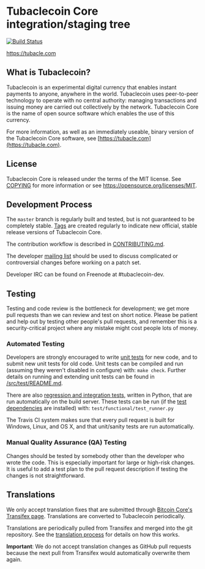 Tubaclecoin Core integration/staging tree
=====================================

[![Build Status](https://travis-ci.org/tubaclecoin-project/tubaclecoin.svg?branch=master)](https://travis-ci.org/tubaclecoin-project/tubaclecoin)

https://tubacle.com

What is Tubaclecoin?
----------------

Tubaclecoin is an experimental digital currency that enables instant payments to
anyone, anywhere in the world. Tubaclecoin uses peer-to-peer technology to operate
with no central authority: managing transactions and issuing money are carried
out collectively by the network. Tubaclecoin Core is the name of open source
software which enables the use of this currency.

For more information, as well as an immediately useable, binary version of
the Tubaclecoin Core software, see [https://tubacle.com](https://tubacle.com).

License
-------

Tubaclecoin Core is released under the terms of the MIT license. See [COPYING](COPYING) for more
information or see https://opensource.org/licenses/MIT.

Development Process
-------------------

The `master` branch is regularly built and tested, but is not guaranteed to be
completely stable. [Tags](https://github.com/mastermind4242/tubacle/tags) are created
regularly to indicate new official, stable release versions of Tubaclecoin Core.

The contribution workflow is described in [CONTRIBUTING.md](CONTRIBUTING.md).

The developer [mailing list](https://groups.google.com/forum/#!forum/tubaclecoin-dev)
should be used to discuss complicated or controversial changes before working
on a patch set.

Developer IRC can be found on Freenode at #tubaclecoin-dev.

Testing
-------

Testing and code review is the bottleneck for development; we get more pull
requests than we can review and test on short notice. Please be patient and help out by testing
other people's pull requests, and remember this is a security-critical project where any mistake might cost people
lots of money.

### Automated Testing

Developers are strongly encouraged to write [unit tests](src/test/README.md) for new code, and to
submit new unit tests for old code. Unit tests can be compiled and run
(assuming they weren't disabled in configure) with: `make check`. Further details on running
and extending unit tests can be found in [/src/test/README.md](/src/test/README.md).

There are also [regression and integration tests](/test), written
in Python, that are run automatically on the build server.
These tests can be run (if the [test dependencies](/test) are installed) with: `test/functional/test_runner.py`

The Travis CI system makes sure that every pull request is built for Windows, Linux, and OS X, and that unit/sanity tests are run automatically.

### Manual Quality Assurance (QA) Testing

Changes should be tested by somebody other than the developer who wrote the
code. This is especially important for large or high-risk changes. It is useful
to add a test plan to the pull request description if testing the changes is
not straightforward.

Translations
------------

We only accept translation fixes that are submitted through [Bitcoin Core's Transifex page](https://www.transifex.com/projects/p/bitcoin/).
Translations are converted to Tubaclecoin periodically.

Translations are periodically pulled from Transifex and merged into the git repository. See the
[translation process](doc/translation_process.md) for details on how this works.

**Important**: We do not accept translation changes as GitHub pull requests because the next
pull from Transifex would automatically overwrite them again.
